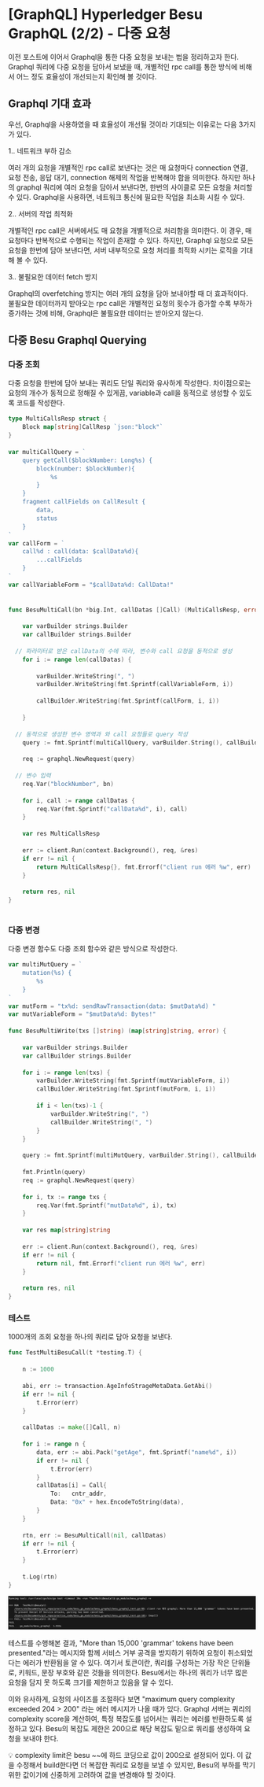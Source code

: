 # [GraphQL] Hyperledger Besu GraphQL (2/2) - 다중 요청



이전 포스트에 이어서 Graphql을 통한 다중 요청을 보내는 법을 정리하고자 한다. Graphql 쿼리에 다중 요청을 담아서 보냈을 때, 개별적인 rpc call를 통한 방식에 비해서 어느 정도 효율성이 개선되는지 확인해 볼 것이다.



## Graphql 기대 효과

우선, Graphql을 사용하였을 때 효율성이 개선될 것이라 기대되는 이유로는 다음 3가지가 있다.

1.. 네트워크 부하 감소

여러 개의 요청을 개별적인 rpc call로 보낸다는 것은 매 요청마다 connection 연결, 요청 전송, 응답 대기, connection 해제의 작업을 반복해야 함을 의미한다. 하지만 하나의 graphql 쿼리에 여러 요청을 담아서 보낸다면, 한번의 사이클로 모든 요청을 처리할 수 있다. Graphql을 사용하면, 네트워크 통신에 필요한 작업을 최소화 시킬 수 있다.

2.. 서버의 작업 최적화

개별적인 rpc call은 서버에서도 매 요청을 개별적으로 처리함을 의미한다. 이 경우, 매 요청마다 반복적으로 수행되는 작업이 존재할 수 있다. 하지만, Graphql 요청으로 모든 요청을 한번에 담아 보낸다면, 서버 내부적으로 요청 처리를 최적화 시키는 로직을 기대해 볼 수 있다.

3.. 불필요한 데이터 fetch 방지

Graphql의 overfetching 방지는 여러 개의 요청을 담아 보내야할 때 더 효과적이다. 불필요한 데이터까지 받아오는 rpc call은 개별적인 요청의 횟수가 증가할 수록 부하가 증가하는 것에 비해, Graphql은 불필요한 데이터는 받아오지 않는다.



## 다중 Besu Graphql Querying



### 다중 조회

다중 요청을 한번에 담아 보내는 쿼리도 단일 쿼리와 유사하게 작성한다. 차이점으로는 요청의 개수가 동적으로 정해질 수 있게끔, variable과 call을 동적으로 생성할 수 있도록 코드를 작성한다.

```go
type MultiCallsResp struct {
	Block map[string]CallResp `json:"block"`
}

var multiCallQuery = `
	query getCall($blockNumber: Long%s) {
		block(number: $blockNumber){
			%s
		}
	}
	fragment callFields on CallResult {
		data, 
		status
	}
`
var callForm = `
	call%d : call(data: $callData%d){
		...callFields
	}
`
var callVariableForm = "$callData%d: CallData!"


func BesuMultiCall(bn *big.Int, callDatas []Call) (MultiCallsResp, error) {

	var varBuilder strings.Builder
	var callBuilder strings.Builder

  // 파라미터로 받은 callData의 수에 따라, 변수와 call 요청을 동적으로 생성
	for i := range len(callDatas) { 

		varBuilder.WriteString(", ")
		varBuilder.WriteString(fmt.Sprintf(callVariableForm, i))

		callBuilder.WriteString(fmt.Sprintf(callForm, i, i))

	}

  // 동적으로 생성한 변수 영역과 와 call 요청들로 query 작성
	query := fmt.Sprintf(multiCallQuery, varBuilder.String(), callBuilder.String())

	req := graphql.NewRequest(query)

  // 변수 입력
	req.Var("blockNumber", bn)

	for i, call := range callDatas {
		req.Var(fmt.Sprintf("callData%d", i), call)
	}

	var res MultiCallsResp

	err := client.Run(context.Background(), req, &res)
	if err != nil {
		return MultiCallsResp{}, fmt.Errorf("client run 에러 %w", err)
	}

	return res, nil
}



```



### 다중 변경

다중 변경 함수도 다중 조회 함수와 같은 방식으로 작성한다.

```go
var multiMutQuery = `
	mutation(%s) {
		%s
	}
`
var mutForm = "tx%d: sendRawTransaction(data: $mutData%d) "
var mutVariableForm = "$mutData%d: Bytes!"

func BesuMultiWrite(txs []string) (map[string]string, error) {

	var varBuilder strings.Builder
	var callBuilder strings.Builder

	for i := range len(txs) {
		varBuilder.WriteString(fmt.Sprintf(mutVariableForm, i))
		callBuilder.WriteString(fmt.Sprintf(mutForm, i, i))

		if i < len(txs)-1 {
			varBuilder.WriteString(", ")
			callBuilder.WriteString(", ")
		}
	}

	query := fmt.Sprintf(multiMutQuery, varBuilder.String(), callBuilder.String())

	fmt.Println(query)
	req := graphql.NewRequest(query)

	for i, tx := range txs {
		req.Var(fmt.Sprintf("mutData%d", i), tx)
	}

	var res map[string]string

	err := client.Run(context.Background(), req, &res)
	if err != nil {
		return nil, fmt.Errorf("client run 에러 %w", err)
	}

	return res, nil
}
```





### 테스트

1000개의 조회 요청을 하나의 쿼리로 담아 요청을 보낸다.

```go
func TestMultiBesuCall(t *testing.T) {

	n := 1000

	abi, err := transaction.AgeInfoStrageMetaData.GetAbi()
	if err != nil {
		t.Error(err)
	}

	callDatas := make([]Call, n)

	for i := range n {
		data, err := abi.Pack("getAge", fmt.Sprintf("name%d", i))
		if err != nil {
			t.Error(err)
		}
		callDatas[i] = Call{
			To:   cntr_addr,
			Data: "0x" + hex.EncodeToString(data),
		}
	}

	rtn, err := BesuMultiCall(nil, callDatas)
	if err != nil {
		t.Error(err)
	}

	t.Log(rtn)
}
```

![image-20240730203938380](./assets/image-20240730203938380.png)



테스트를 수행해본 결과, "More than 15,000 'grammar' tokens have been presented."라는 메시지와 함께 서비스 거부 공격을 방지하기 위하여 요청이 취소되었다는 에러가 반환됨을 알 수 있다. 여기서 토큰이란, 쿼리를 구성하는 가장 작은 단위들로, 키워드, 문장 부호와 같은 것들을 의미한다. Besu에서는 하나의 쿼리가 너무 많은 요청을 담지 못 하도록 크기를 제한하고 있음을 알 수 있다.

이와 유사하게, 요청의 사이즈를 조절하다 보면 "maximum query complexity exceeded 204 > 200" 라는 에러 메시지가 나올 때가 있다. Graphql 서버는 쿼리의 complexity score을 계산하여, 특정 복잡도를 넘어서는 쿼리는 에러를 반환하도록 설정하고 있다. Besu의 복잡도 제한은 200으로 해당 복잡도 밑으로 쿼리를 생성하여 요청을 보내야 한다.

:bulb: complexity limit은 besu ~~에 하드 코딩으로 값이 200으로 설정되어 있다. 이 값을 수정해서 build한다면 더 복잡한 쿼리로 요청을 보낼 수 있지만, Besu의 부하를 막기 위한 값이기에 신중하게 고려하여 값을 변경해야 할 것이다.

















